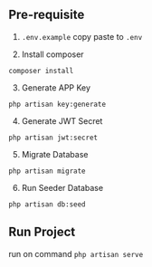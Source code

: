 ## Pre-requisite

1. `.env.example` copy paste to `.env`

2. Install composer
```
composer install
```

3. Generate APP Key
```
php artisan key:generate
```

4. Generate JWT Secret
```
php artisan jwt:secret
```

5. Migrate Database
```
php artisan migrate
```

6. Run Seeder Database
```
php artisan db:seed
```

## Run Project
run on command `php artisan serve`